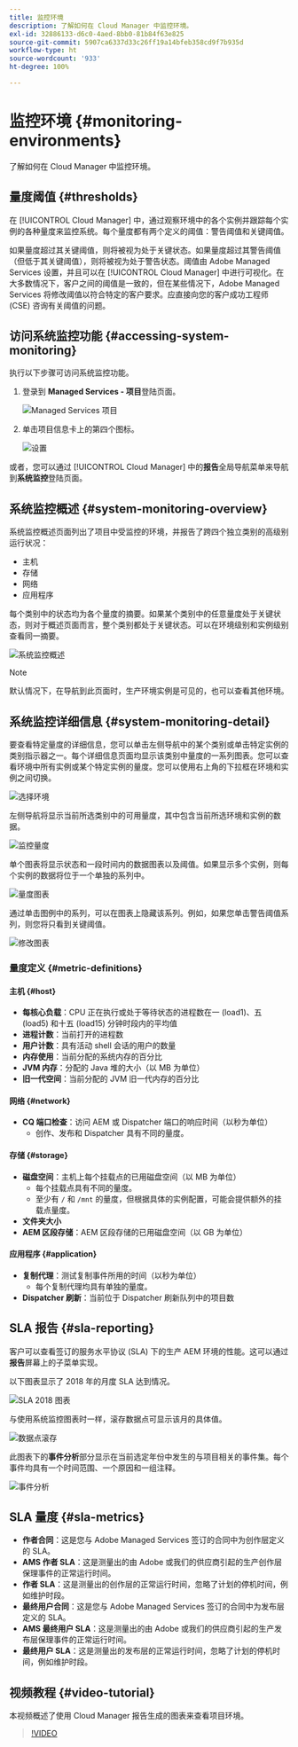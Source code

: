 ```yaml
---
title: 监控环境
description: 了解如何在 Cloud Manager 中监控环境。
exl-id: 32886133-d6c0-4aed-8bb0-81b84f63e825
source-git-commit: 5907ca6337d33c26ff19a14bfeb358cd9f7b935d
workflow-type: ht
source-wordcount: '933'
ht-degree: 100%

---
```



# 监控环境 {#monitoring-environments}

了解如何在 Cloud Manager 中监控环境。

## 量度阈值 {#thresholds}

在 [!UICONTROL Cloud Manager] 中，通过观察环境中的各个实例并跟踪每个实例的各种量度来监控系统。每个量度都有两个定义的阈值：警告阈值和关键阈值。

如果量度超过其关键阈值，则将被视为处于关键状态。如果量度超过其警告阈值（但低于其关键阈值），则将被视为处于警告状态。阈值由 Adobe Managed Services 设置，并且可以在 [!UICONTROL Cloud Manager] 中进行可视化。在大多数情况下，客户之间的阈值是一致的，但在某些情况下，Adobe Managed Services 将修改阈值以符合特定的客户要求。应直接向您的客户成功工程师 (CSE) 咨询有关阈值的问题。

## 访问系统监控功能 {#accessing-system-monitoring}

执行以下步骤可访问系统监控功能。

1. 登录到 **Managed Services - 项目**&#x200B;登陆页面。

   ![Managed Services 项目](/help/assets/ProgramLanding.png)

1. 单击项目信息卡上的第四个图标。

   ![设置](/help/assets/first-timea1.png)


或者，您可以通过 [!UICONTROL Cloud Manager] 中的&#x200B;**报告**&#x200B;全局导航菜单来导航到&#x200B;**系统监控**&#x200B;登陆页面。

## 系统监控概述 {#system-monitoring-overview}

系统监控概述页面列出了项目中受监控的环境，并报告了跨四个独立类别的高级别运行状况：

* 主机
* 存储
* 网络
* 应用程序

每个类别中的状态均为各个量度的摘要。如果某个类别中的任意量度处于关键状态，则对于概述页面而言，整个类别都处于关键状态。可以在环境级别和实例级别查看同一摘要。

![系统监控概述](/help/assets/System-Monitoring-Reports.png)

>[!NOTE]
>
>默认情况下，在导航到此页面时，生产环境实例是可见的，也可以查看其他环境。

## 系统监控详细信息 {#system-monitoring-detail}

要查看特定量度的详细信息，您可以单击左侧导航中的某个类别或单击特定实例的类别指示器之一。每个详细信息页面均显示该类别中量度的一系列图表。您可以查看环境中所有实例或某个特定实例的量度。您可以使用右上角的下拉框在环境和实例之间切换。

![选择环境](/help/assets/System_Monitoring1.png)

左侧导航将显示当前所选类别中的可用量度，其中包含当前所选环境和实例的数据。

![监控量度](/help/assets/System_Monitoring2.png)

单个图表将显示状态和一段时间内的数据图表以及阈值。如果显示多个实例，则每个实例的数据将位于一个单独的系列中。

![量度图表](/help/assets/Monitoring_Graphs1.png)

通过单击图例中的系列，可以在图表上隐藏该系列。例如，如果您单击警告阈值系列，则您将只看到关键阈值。

![修改图表](/help/assets/Monitoring_Graphs2.png)

### 量度定义 {#metric-definitions}

#### 主机 {#host}

* **每核心负载**：CPU 正在执行或处于等待状态的进程数在一 (load1)、五 (load5) 和十五 (load15) 分钟时段内的平均值
* **进程计数**：当前打开的进程数
* **用户计数**：具有活动 shell 会话的用户的数量
* **内存使用**：当前分配的系统内存的百分比
* **JVM 内存**：分配的 Java 堆的大小（以 MB 为单位）
* **旧一代空间**：当前分配的 JVM 旧一代内存的百分比

#### 网络 {#network}

* **CQ 端口检查**：访问 AEM 或 Dispatcher 端口的响应时间（以秒为单位）
   * 创作、发布和 Dispatcher 具有不同的量度。

#### 存储 {#storage}

* **磁盘空间**：主机上每个挂载点的已用磁盘空间（以 MB 为单位）
   * 每个挂载点具有不同的量度。
   * 至少有 `/` 和 `/mnt` 的量度，但根据具体的实例配置，可能会提供额外的挂载点量度。
* **文件夹大小**
* **AEM 区段存储**：AEM 区段存储的已用磁盘空间（以 GB 为单位）

#### 应用程序 {#application}

* **复制代理**：测试复制事件所用的时间（以秒为单位）
   * 每个复制代理均具有单独的量度。
* **Dispatcher 刷新**：当前位于 Dispatcher 刷新队列中的项目数

## SLA 报告 {#sla-reporting}

客户可以查看签订的服务水平协议 (SLA) 下的生产 AEM 环境的性能。这可以通过&#x200B;**报告**&#x200B;屏幕上的子菜单实现。

以下图表显示了 2018 年的月度 SLA 达到情况。

![SLA 2018 图表](/help/assets/SLA-Reports-one.png)

与使用系统监控图表时一样，滚存数据点可显示该月的具体值。

![数据点滚存](/help/assets/SLA-Reports-two.png)

此图表下的&#x200B;**事件分析**&#x200B;部分显示在当前选定年份中发生的与项目相关的事件集。每个事件均具有一个时间范围、一个原因和一组注释。

![事件分析](/help/assets/sla-reporting3.png)

## SLA 量度 {#sla-metrics}

* **作者合同**：这是您与 Adobe Managed Services 签订的合同中为创作层定义的 SLA。
* **AMS 作者 SLA**：这是测量出的由 Adobe 或我们的供应商引起的生产创作层保理事件的正常运行时间。
* **作者 SLA**：这是测量出的创作层的正常运行时间，忽略了计划的停机时间，例如维护时段。
* **最终用户合同**：这是您与 Adobe Managed Services 签订的合同中为发布层定义的 SLA。
* **AMS 最终用户 SLA**：这是测量出的由 Adobe 或我们的供应商引起的生产发布层保理事件的正常运行时间。
* **最终用户 SLA**：这是测量出的发布层的正常运行时间，忽略了计划的停机时间，例如维护时段。

## 视频教程 {#video-tutorial}

本视频概述了使用 Cloud Manager 报告生成的图表来查看项目环境。

>[!VIDEO](https://video.tv.adobe.com/v/26315/)
